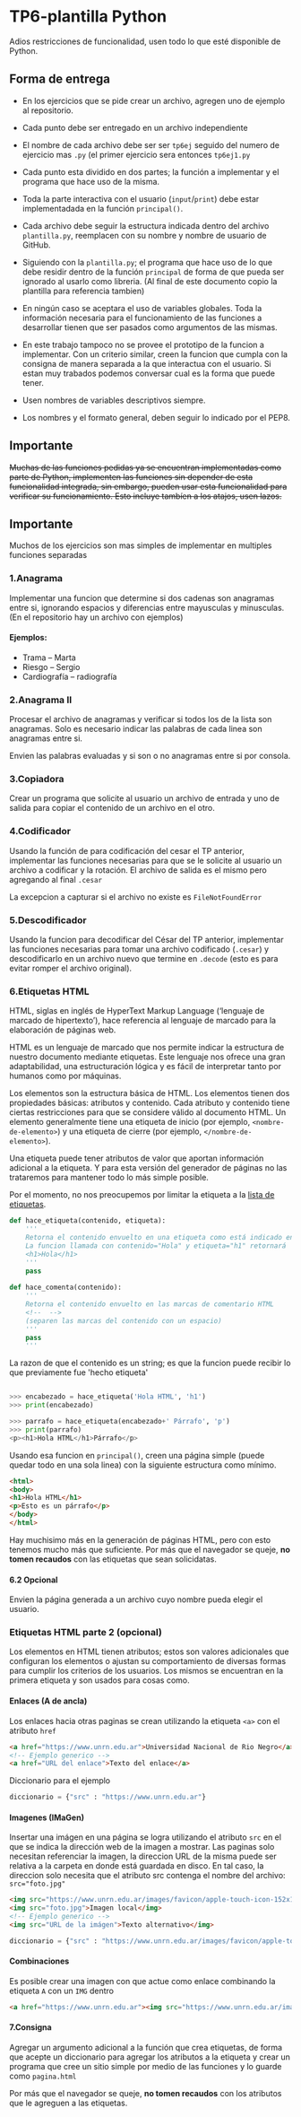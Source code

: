 # TP6-plantilla Python

Adios restricciones de funcionalidad, usen todo lo que esté disponible de Python.

## Forma de entrega
* En los ejercicios que se pide crear un archivo, agregen uno de ejemplo al repositorio.

* Cada punto debe ser entregado en un archivo independiente

* El nombre de cada archivo debe ser ser `tp6ej` seguido del numero de ejercicio mas `.py` (el primer ejercicio sera entonces `tp6ej1.py`

* Cada punto esta dividido en dos partes; la función a implementar y el programa que hace uso de la misma.

* Toda la parte interactiva con el usuario (`input`/`print`) debe estar implementadada en la función `principal()`.

* Cada archivo debe seguir la estructura indicada dentro del archivo `plantilla.py`, reemplacen con su nombre y nombre de usuario de GitHub. 

* Siguiendo con la `plantilla.py`; el programa que hace uso de lo que  debe residir dentro de la función `principal` de forma de que pueda ser ignorado al usarlo como libreria. (Al final de este documento copio la plantilla para referencia tambien)

* En ningún caso se aceptara el uso de variables globales. Toda la información necesaria para el funcionamiento de las funciones a desarrollar tienen que ser pasados como argumentos de las mismas.

* En este trabajo tampoco no se provee el prototipo de la funcion a implementar. Con un criterio similar, creen la funcion que cumpla con la consigna de manera separada a la que interactua con el usuario. Si estan muy trabados podemos conversar cual es la forma que puede tener.

* Usen nombres de variables descriptivos siempre.

* Los nombres y el formato general, deben seguir lo indicado por el PEP8.

## Importante
~~Muchas de las funciones pedidas ya se encuentran implementadas como parte de Python, implementen las funciones sin depender de esta funcionalidad integrada, sin embargo, pueden usar esta funcionalidad para verificar su funcionamiento. Esto incluye tambíen a los atajos, usen lazos.~~

## Importante

Muchos de los ejercicios son mas simples de implementar en multiples funciones separadas

### 1.Anagrama

Implementar una funcion que determine si dos cadenas son anagramas entre si, ignorando espacios y diferencias entre mayusculas y minusculas. (En el repositorio hay un archivo con ejemplos)

#### Ejemplos:
 * Trama – Marta
 * Riesgo – Sergio
 * Cardiografía – radiografía

### 2.Anagrama II

Procesar el archivo de anagramas y verificar si todos los de la lista son anagramas. Solo es necesario indicar las palabras de cada linea son anagramas entre si. 

Envien las palabras evaluadas y si son o no anagramas entre si por consola.

### 3.Copiadora

Crear un programa que solicite al usuario un archivo de entrada y uno de salida para copiar el contenido de un archivo en el otro.

### 4.Codificador

Usando la función de para codificación del cesar el TP anterior, implementar las funciones necesarias para
que se le solicite al usuario un archivo a codificar y la rotación. El archivo de salida es el mismo pero agregando al final `.cesar`

La excepcion a capturar si el archivo no existe es `FileNotFoundError`


### 5.Descodificador

Usando la funcion para decodificar del César del TP anterior, implementar las funciones necesarias para tomar una archivo codificado (`.cesar`) y descodificarlo en un archivo nuevo que termine en `.decode` (esto es para evitar romper el archivo original).

### 6.Etiquetas HTML

HTML, siglas en inglés de HyperText Markup Language (‘lenguaje de marcado de hipertexto’), hace referencia al lenguaje de marcado para la elaboración de páginas web.

HTML es un lenguaje de marcado que nos permite indicar la estructura de nuestro documento mediante etiquetas. Este lenguaje nos ofrece una gran adaptabilidad, una estructuración lógica y es fácil de interpre­tar tanto por humanos como por máquinas. 

Los elementos son la estructura básica de HTML. Los elementos tienen dos propiedades básicas: atributos y contenido. Cada atributo y contenido tiene ciertas restricciones para que se considere válido al documento HTML. Un elemento generalmente tiene una etiqueta de inicio (por ejemplo, `<nombre-de-elemento>`) y una etiqueta de cierre (por ejemplo, `</nombre-de-elemento>`). 

Una etiqueta puede tener atributos de valor que aportan información adicional a la etiqueta. Y para esta versión del generador de páginas no las trataremos para mantener todo lo más simple posible.

Por el momento, no nos preocupemos por limitar la etiqueta a la [lista de etiquetas](https://www.mclibre.org/consultar/htmlcss/html/html-etiquetas.html).

```python
def hace_etiqueta(contenido, etiqueta):
    '''
    Retorna el contenido envuelto en una etiqueta como está indicado en el segundo argumento.
    La funcion llamada con contenido="Hola" y etiqueta="h1" retornará
    <h1>Hola</h1>
    '''
    pass
    
def hace_comenta(contenido):
    '''
    Retorna el contenido envuelto en las marcas de comentario HTML
    <!--  -->
    (separen las marcas del contenido con un espacio)
    '''
    pass
	'''
```
La razon de que el contenido es un string; es que la funcion puede recibir lo que previamente fue 'hecho etiqueta'

```python

>>> encabezado = hace_etiqueta('Hola HTML', 'h1')
>>> print(encabezado)

>>> parrafo = hace_etiqueta(encabezado+' Párrafo', 'p')
>>> print(parrafo)
<p><h1>Hola HTML</h1>Párrafo</p>
```

Usando esa funcion en `principal()`, creen una página simple (puede quedar todo en una sola linea) con la siguiente estructura como mínimo.

```html
<html>
<body>
<h1>Hola HTML</h1>
<p>Esto es un párrafo</p>
</body>
</html>
```

Hay muchisimo más en la generación de páginas HTML, pero con esto tenemos mucho más que suficiente.
Por más que el navegador se queje, **no tomen recaudos** con las etiquetas que sean solicidatas.

#### 6.2 Opcional
Envien la página generada a un archivo cuyo nombre pueda elegir el usuario.

### Etiquetas HTML parte 2 (opcional)

Los elementos en HTML tienen atributos; estos son valores adicionales que configuran los elementos o ajustan su comportamiento de diversas formas para cumplir los criterios de los usuarios. Los mismos se encuentran en la primera etiqueta y son usados para cosas como.

#### Enlaces (A de ancla)
Los enlaces hacia otras paginas se crean utilizando la etiqueta `<a>` con el atributo `href`

```html
<a href="https://www.unrn.edu.ar">Universidad Nacional de Rio Negro</a>
<!-- Ejemplo generico -->
<a href="URL del enlace">Texto del enlace</a>
```
Diccionario para el ejemplo
```python
diccionario = {"src" : "https://www.unrn.edu.ar"}
```
#### Imagenes (IMaGen)

Insertar una imágen en una página se logra utilizando el atributo `src` en el que se indica la dirección web de la imagen a mostrar.
Las paginas solo necesitan referenciar la imagen, la direccion URL de la misma puede ser relativa a la carpeta en donde está guardada en disco. En tal caso, la direccion solo necesita que el atributo src contenga el nombre del archivo: `src="foto.jpg"`
```html
<img src="https://www.unrn.edu.ar/images/favicon/apple-touch-icon-152x152.png">Logo UNRN en internet</img>
<img src="foto.jpg">Imagen local</img>
<!-- Ejemplo generico -->
<img src="URL de la imágen">Texto alternativo</img>
```
```python
diccionario = {"src" : "https://www.unrn.edu.ar/images/favicon/apple-touch-icon-152x152.png"}
```

#### Combinaciones

Es posible crear una imagen con que actue como enlace combinando la etiqueta `A` con un `IMG` dentro

```html
<a href="https://www.unrn.edu.ar"><img src="https://www.unrn.edu.ar/images/favicon/apple-touch-icon-152x152.png">Logo UNRN en internet</img></a>
```

#### 7.Consigna

Agregar un argumento adicional a la función que crea etiquetas, de forma que acepte un diccionario para agregar los atributos a la etiqueta y crear un programa que cree un sitio simple por medio de las funciones y lo guarde como `pagina.html`

Por más que el navegador se queje, **no tomen recaudos** con los atributos que le agreguen a las etiquetas.